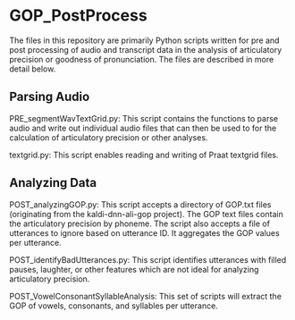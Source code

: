 # GOP_PostProcess

The files in this repository are primarily Python scripts written for pre and post processing of audio and transcript data in the analysis of articulatory precision or goodness of pronunciation. The files are described in more detail below.

## Parsing Audio

PRE_segmentWavTextGrid.py:  This script contains the functions to parse audio and write out individual audio files that can then be used to for the calculation of articulatory precision or other analyses. 

textgrid.py:  This script enables reading and writing of Praat textgrid files.

## Analyzing Data

POST_analyzingGOP.py:  This script accepts a directory of GOP.txt files (originating from the kaldi-dnn-ali-gop project). The GOP text files contain the articulatory precision by phoneme. The script also accepts a file of utterances to ignore based on utterance ID. It aggregates the GOP values per utterance.  

POST_identifyBadUtterances.py:  This script identifies utterances with filled pauses, laughter, or other features which are not ideal for analyzing articulatory precision. 

POST_VowelConsonantSyllableAnalysis: This set of scripts will extract the GOP of vowels, consonants, and syllables per utterance.
